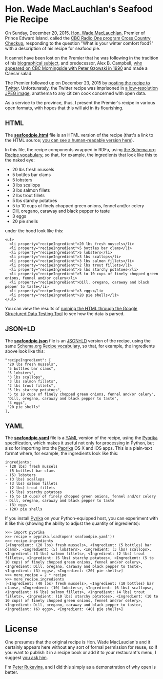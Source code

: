 # Hon. Wade MacLauchlan's Seafood Pie Recipe

On Sunday, December 20, 2015, [Hon. Wade MacLauchlan](http://www.gov.pe.ca/premier/), Premier of Prince Edward Island, called the [CBC Radio One program Cross Country Checkup](http://betterembedder.appspot.com/?q=2680704463), responding to the question "What is your winter comfort food?" with a description of his recipe for seafood pie.

It cannot have been lost on the Premier that he was following in the tradition of his [biographical subject](http://alexbcampbell.com/), and predecessor, Alex B. Campbell, [who appeared on CBC Morningside with Peter Gzowski in 1990](http://www.cbc.ca/archives/entry/pei-elections-chief-chef-joe-ghiz) and made a Caesar salad.

The Premier followed up on December 23, 2015 by [posting the recipe to Twitter](https://twitter.com/wademaclauchlan/status/679678844639547392). Unfortunately, the Twitter recipe was imprisoned in [a low-resolution JPEG image](seafoodpie.jpg), anathema to any citizen cook concerned with open data.

As a service to the province, thus, I present the Premier's recipe in various open formats, with hopes that this will aid in its flourishing.

## HTML

The **[seafoodpie.html](seafoodpie.html)** file is an HTML version of the recipe (that's a link to the HTML source; [you can see a human-readable version here](http://seafoodpie.s3-website-us-east-1.amazonaws.com/seafoodpie.html)).

In this file, the recipe components wrapped in RDFa, using [the Schema.org Recipe vocabulary](https://schema.org/Recipe), so that, for example, the ingredients that look like this to the naked eye:

* 20 lbs fresh mussels
* 5 bottles bar clams
* 5 lobsters
* 3 lbs scallops
* 3 lbs salmon fillets
* 2 lbs trout fillets
* 5 lbs starchy potatoes
* 5 to 10 cups of finely chopped green onions, fennel and/or celery
* Dill, oregano, caraway and black pepper to taste
* 3 eggs
* 20 pie shells

under the hood look like this:

    <ul>
      <li property="recipeIngredient">20 lbs fresh mussels</li>
      <li property="recipeIngredient">5 bottles bar clams</li>
      <li property="recipeIngredient">5 lobsters</li>
      <li property="recipeIngredient">3 lbs scallops</li>
      <li property="recipeIngredient">3 lbs salmon fillets</li>
      <li property="recipeIngredient">2 lbs trout fillets</li>
      <li property="recipeIngredient">5 lbs starchy potatoes</li>
      <li property="recipeIngredient">5 to 10 cups of finely chopped green onions, fennel and/or celery</li>
      <li property="recipeIngredient">Dill, oregano, caraway and black pepper to taste</li>
      <li property="recipeIngredient">3 eggs</li>
      <li property="recipeIngredient">20 pie shells</li>
    </ul>

You can view the results of [running the HTML through the Google Structured Data Testing Tool](https://developers.google.com/structured-data/testing-tool/?url=https://raw.githubusercontent.com/reinvented/seafoodpie/master/seafoodpie.html) to see how the data is parsed.

## JSON+LD

The **[seafoodpie.json](seafoodpie.json)** file is an [JSON+LD](http://json-ld.org/) version of the recipe, using the same [Schema.org Recipe vocabulary](https://schema.org/Recipe), so that, for example, the ingredients above look like this:

	"recipeIngredient": [
	 "20 lbs fresh mussels",
	 "5 bottles bar clams",
	 "5 lobsters",
	 "3 lbs scallops",
	 "3 lbs salmon fillets",
	 "2 lbs trout fillets",
	 "5 lbs starchy potatoes",
	 "5 to 10 cups of finely chopped green onions, fennel and/or celery",
	 "Dill, oregano, caraway and black pepper to taste",
	 "3 eggs",
	 "20 pie shells"
	],

## YAML

The **[seafoodpie.yaml](seafoodpie.yaml)** file is a [YAML](http://www.yaml.org/) version of the recipe, using the [Pyprika](http://pyprika.readthedocs.org/) specification, which makes it useful not only for processing in Python, but also for importing into the [Paprika](http://www.paprikaapp.com/) OS X and iOS apps.  This is a plain-text format where, for example, the ingredients look like this:

	ingredients:
	- (20 lbs) fresh mussels
	- (5 bottles) bar clams
	- (5) lobsters
	- (3 lbs) scallops
	- (3 lbs) salmon fillets
	- (2 lbs) trout fillets
	- (5 lbs) starchy potatoes
	- (5 to 10 cups) of finely chopped green onions, fennel and/or celery
	- Dill, oregano, caraway and black pepper to taste
	- (3) eggs
	- (20) pie shells

If you install [Pyrika](https://pypi.python.org/pypi/pyprika/1.0.1) on your Python-equipped host, you can experiment with it like this (showing the ability to adjust the quantity of ingredients):

	>>> import pyprika
	>>> recipe = pyprika.load(open('seafoodpie.yaml'))
	>>> recipe.ingredients
	[<Ingredient: (20 lbs) fresh mussels>, <Ingredient: (5 bottles) bar clams>, <Ingredient: (5) lobsters>, <Ingredient: (3 lbs) scallops>, <Ingredient: (3 lbs) salmon fillets>, <Ingredient: (2 lbs) trout fillets>, <Ingredient: (5 lbs) starchy potatoes>, <Ingredient: (5 to 10 cups) of finely chopped green onions, fennel and/or celery>, <Ingredient: Dill, oregano, caraway and black pepper to taste>, <Ingredient: (3) eggs>, <Ingredient: (20) pie shells>]
	>>> more_recipe = 2 * recipe
	>>> more_recipe.ingredients
	[<Ingredient: (40 lbs) fresh mussels>, <Ingredient: (10 bottles) bar clams>, <Ingredient: (10) lobsters>, <Ingredient: (6 lbs) scallops>, <Ingredient: (6 lbs) salmon fillets>, <Ingredient: (4 lbs) trout fillets>, <Ingredient: (10 lbs) starchy potatoes>, <Ingredient: (10 to 10 cups) of finely chopped green onions, fennel and/or celery>, <Ingredient: Dill, oregano, caraway and black pepper to taste>, <Ingredient: (6) eggs>, <Ingredient: (40) pie shells>]
	
# License

One presumes that the original recipe is Hon. Wade MacLauclan's and it certainly appears here without any sort of formal permission for reuse, so if you want to publish it in a recipe book or add it to your restaurant's menu, I suggest [you ask him](http://www.gov.pe.ca/premier/index.php3?number=1029925&lang=E).

I'm [Peter Rukavina](http://ruk.ca/), and I did this simply as a demonstration of why open is better.
